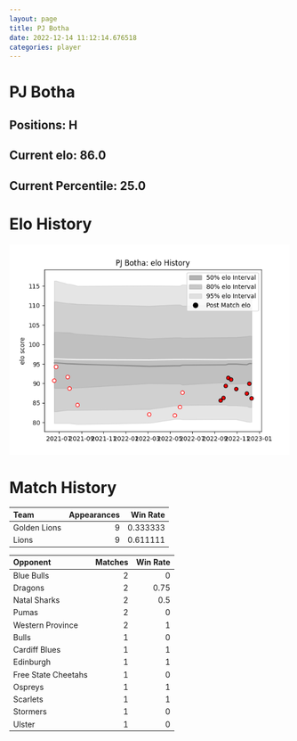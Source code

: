 ```yaml
---  
layout: page  
title: PJ Botha  
date: 2022-12-14 11:12:14.676518  
categories: player  
---
```

# PJ Botha

## Positions: H

## Current elo: 86.0

## Current Percentile: 25.0

# Elo History


![elo history](history_PJBotha.png)
# Match History


| Team         |   Appearances |   Win Rate |
|:-------------|--------------:|-----------:|
| Golden Lions |             9 |   0.333333 |
| Lions        |             9 |   0.611111 |

| Opponent            |   Matches |   Win Rate |
|:--------------------|----------:|-----------:|
| Blue Bulls          |         2 |       0    |
| Dragons             |         2 |       0.75 |
| Natal Sharks        |         2 |       0.5  |
| Pumas               |         2 |       0    |
| Western Province    |         2 |       1    |
| Bulls               |         1 |       0    |
| Cardiff Blues       |         1 |       1    |
| Edinburgh           |         1 |       1    |
| Free State Cheetahs |         1 |       0    |
| Ospreys             |         1 |       1    |
| Scarlets            |         1 |       1    |
| Stormers            |         1 |       0    |
| Ulster              |         1 |       0    |